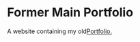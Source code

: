 # Former Main Portfolio

A website containing my old[Portfolio.](https://chris-milan.github.io/Main-Portfolio/)
